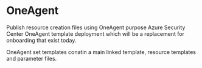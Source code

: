 # OneAgent
Publish resource creation files using OneAgent purpose
Azure Security Center OneAgent template deployment which will be a replacement for onboarding that exist today.

OneAgent set templates conatin a main linked template, resource templates and parameter files. 
